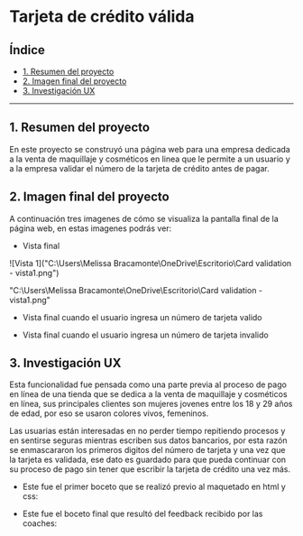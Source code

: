 # Tarjeta de crédito válida

## Índice

* [1. Resumen del proyecto](#2-resumen-del-proyecto)
* [2. Imagen final del proyecto](#3-objetivos-de-aprendizaje)
* [3. Investigación UX](#4-consideraciones-generales)

***

## 1. Resumen del proyecto

En este proyecto se construyó una página web para una empresa dedicada a la venta de maquillaje y cosméticos en linea que le permite a un usuario y a la empresa validar el número de la tarjeta de crédito antes de pagar.

## 2. Imagen final del proyecto

A continuación tres imagenes de cómo se visualiza la pantalla final de la página web, en estas imagenes podrás ver:

* Vista final

![Vista 1]("C:\Users\Melissa Bracamonte\OneDrive\Escritorio\Card validation - vista1.png")

"C:\Users\Melissa Bracamonte\OneDrive\Escritorio\Card validation - vista1.png"

* Vista final cuando el usuario ingresa un número de tarjeta valido

* Vista final cuando el usuario ingresa un número de tarjeta invalido

## 3. Investigación UX

Esta funcionalidad fue pensada como una parte previa al proceso de pago en línea de una tienda que se dedica a la venta de maquillaje y cosméticos en línea, sus principales clientes son mujeres jovenes entre los 18 y 29 años de edad, por eso se usaron colores vivos, femeninos.

Las usuarias están interesadas en no perder tiempo repitiendo procesos y en sentirse seguras mientras escriben sus datos bancarios, por esta razón se enmascararon los primeros digitos del número de tarjeta y una vez que la tarjeta es validada, ese dato es guardado para que pueda continuar con su proceso de pago sin tener que escribir la tarjeta de crédito una vez más.

* Este fue el primer boceto que se realizó previo al maquetado en html y css:

* Este fue el boceto final que resultó del feedback recibido por las coaches: